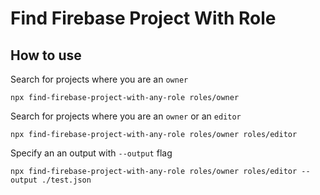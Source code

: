 # Find Firebase Project With Role

## How to use

Search for projects where you are an `owner`

```
npx find-firebase-project-with-any-role roles/owner
```

Search for projects where you are an `owner` or an `editor`

```
npx find-firebase-project-with-any-role roles/owner roles/editor
```

Specify an an output with `--output` flag

```
npx find-firebase-project-with-any-role roles/owner roles/editor --output ./test.json
```
